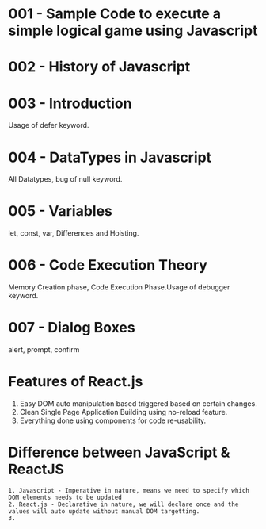 # 001 - Sample Code to execute a simple logical game using Javascript

# 002 - History of Javascript

# 003 - Introduction
Usage of defer keyword.

# 004 - DataTypes in Javascript
All Datatypes, bug of null keyword.

# 005 - Variables
let, const, var, Differences and Hoisting.

# 006 - Code Execution Theory
Memory Creation phase, Code Execution Phase.Usage of debugger keyword.

# 007 - Dialog Boxes
alert, prompt, confirm

# Features of React.js
 1. Easy DOM auto manipulation based triggered based on certain changes.
 2. Clean Single Page Application Building using no-reload feature.
 3. Everything done using components for code re-usability.

# Difference between JavaScript & ReactJS
    1. Javascript - Imperative in nature, means we need to specify which DOM elements needs to be updated
    2. React.js - Declarative in nature, we will declare once and the values will auto update without manual DOM targetting.
    3.
